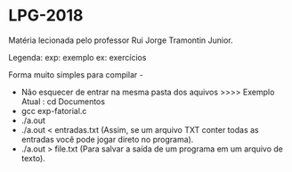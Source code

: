 # LPG-2018
   Matéria lecionada pelo professor Rui Jorge Tramontin Junior.
   
   Legenda:
   exp: exemplo
   ex: exercícios 
   
 Forma muito simples para compilar -
 * Não esquecer de entrar na mesma pasta dos aquivos  >>>> Exemplo Atual :    cd Documentos
 * gcc exp-fatorial.c
 * ./a.out
 * ./a.out < entradas.txt    (Assim, se um arquivo TXT conter todas as entradas você pode jogar direto no programa).
 * ./a.out > file.txt      (Para salvar a saída de um programa em um arquivo de texto).

